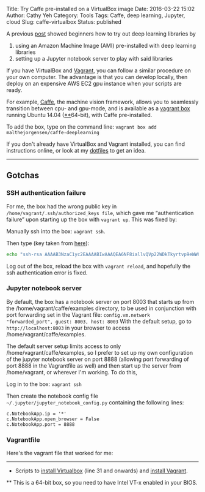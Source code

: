 Title: Try Caffe pre-installed on a VirtualBox image
Date: 2016-03-22 15:02
Author: Cathy Yeh
Category: Tools
Tags: Caffe, deep learning, Jupyter, cloud
Slug: caffe-virtualbox
Status: published

A previous [post](http://efavdb.com/deep-learning-with-jupyter-on-aws/) showed beginners how to try out deep learning libraries by

1.  using an Amazon Machine Image (AMI) pre-installed with deep learning libraries
2.  setting up a Jupyter notebook server to play with said libraries

If you have VirtualBox and [Vagrant](https://www.vagrantup.com/), you can follow a similar procedure on your own computer. The advantage is that you can develop locally, then deploy on an expensive AWS EC2 gpu instance when your scripts are ready.

For example, [Caffe](http://caffe.berkeleyvision.org/), the machine vision framework, allows you to seamlessly transition between cpu- and gpu-mode, and is available as a [vagrant box](https://atlas.hashicorp.com/malthejorgensen/boxes/caffe-deeplearning) running Ubuntu 14.04 ([**](#virtualization)64-bit), with Caffe pre-installed.

To add the box, type on the command line:
`vagrant box add malthejorgensen/caffe-deeplearning`

If you don't already have VirtualBox and Vagrant installed, you can find instructions online, or look at my [dotfiles](#vagrant_install) to get an idea.

* * * * *

Gotchas
-------

### SSH authentication failure

For me, the box had the wrong public key in `/home/vagrant/.ssh/authorized_keys file`, which gave me “authentication failure” upon starting up the box with `vagrant up`. This was fixed by:

Manually ssh into the box: `vagrant ssh`.

Then type (key taken from [here](https://raw.githubusercontent.com/mitchellh/vagrant/master/keys/vagrant.pub)):

```bash
echo "ssh-rsa AAAAB3NzaC1yc2EAAAABIwAAAQEA6NF8iallvQVp22WDkTkyrtvp9eWW6A8YVr+kz4TjGYe7gHzIw+niNltGEFHzD8+v1I2YJ6oXevct1YeS0o9HZyN1Q9qgCgzUFtdOKLv6IedplqoPkcmF0aYet2PkEDo3MlTBckFXPITAMzF8dJSIFo9D8HfdOV0IAdx4O7PtixWKn5y2hMNG0zQPyUecp4pzC6kivAIhyfHilFR61RGL+GPXQ2MWZWFYbAGjyiYJnAmCP3NOTd0jMZEnDkbUvxhMmBYSdETk1rRgm+R4LOzFUGaHqHDLKLX+FIPKcF96hrucXzcWyLbIbEgE98OHlnVYCzRdK8jlqm8tehUc9c9WhQ== vagrant insecure public key" > ~/.ssh/authorized_keys
```

Log out of the box, reload the box with `vagrant reload`, and hopefully the ssh authentication error is fixed.

### Jupyter notebook server

By default, the box has a notebook server on port 8003 that starts up from the /home/vagrant/caffe/examples directory, to be used in conjunction with port forwarding set in the Vagrant file:
`config.vm.network "forwarded_port", guest: 8003, host: 8003`
With the default setup, go to `http://localhost:8003` in your browser to access /home/vagrant/caffe/examples.

The default server setup limits access to only /home/vagrant/caffe/examples, so I prefer to set up my own configuration of the jupyter notebook server on port 8888 (allowing port forwarding of port 8888 in the Vagrantfile as well) and then start up the server from /home/vagrant, or wherever I'm working. To do this,

Log in to the box: `vagrant ssh`

Then create the notebook config file `~/.jupyter/jupyter_notebook_config.py` containing the following lines:

```
c.NotebookApp.ip = '*'
c.NotebookApp.open_browser = False
c.NotebookApp.port = 8888
```

### Vagrantfile

Here's the vagrant file that worked for me:

* * * * *



* Scripts to [install Virtualbox](https://github.com/frangipane/.dotfiles/blob/master/install/apt-get.sh) (line 31 and onwards) and [install Vagrant](https://github.com/frangipane/.dotfiles/blob/master/install/install-vagrant.sh).

** This is a 64-bit box, so you need to have Intel VT-x enabled in your BIOS.

   
